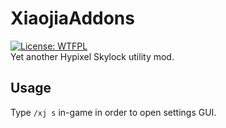 # XiaojiaAddons
[![License: WTFPL](https://img.shields.io/badge/License-WTFPL-brightgreen.svg)](http://www.wtfpl.net/about/)  
Yet another Hypixel Skylock utility mod.

## Usage
Type `/xj s` in-game in order to open settings GUI.
